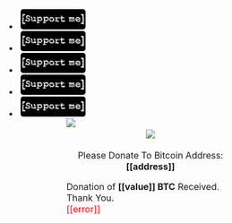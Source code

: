 <li class="downloads"><a href="https://money.yandex.ru/bill/pay/WHt3qQC6Hcs.191016"><img src="/assets/images/support_full_3.png" width="116" height="36"/></a></li>
<li class="downloads"><a href="https://money.yandex.ru/bill/pay/WHt3qQC6Hcs.191016"><img src="/assets/images/support_full_3.png" width="116" height="36"/></a></li>
<li class="downloads"><a href="https://money.yandex.ru/bill/pay/WHt3qQC6Hcs.191016"><img src="/assets/images/support_full_3.png" width="116" height="36"/></a></li>
<li class="downloads"><a href="https://money.yandex.ru/bill/pay/WHt3qQC6Hcs.191016"><img src="/assets/images/support_full_3.png" width="116" height="36"/></a></li>
<li class="downloads"><a href="https://money.yandex.ru/bill/pay/WHt3qQC6Hcs.191016"><img src="/assets/images/support_full_3.png" width="116" height="36"/></a></li>
<div style="font-size:16px;margin:0 auto;width:300px" class="blockchain-btn" data-address="3FePstQL8Nudkd182D7KAEF29rCTadpN5q" data-shared="false">
  <div class="blockchain stage-begin">
      <img src="https://blockchain.info/Resources/buttons/donate_64.png"/>
  </div>
  <div class="blockchain stage-loading" style="text-align:center">
      <img src="https://blockchain.info/Resources/loading-large.gif"/>
  </div>
  <div class="blockchain stage-ready">
      <p align="center">Please Donate To Bitcoin Address: <b>[[address]]</b></p>
      <p align="center" class="qr-code"></p>
  </div>
  <div class="blockchain stage-paid">
      Donation of <b>[[value]] BTC</b> Received. Thank You.
  </div>
  <div class="blockchain stage-error">
      <font color="red">[[error]]</font>
  </div>
</div>